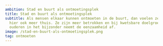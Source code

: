 ```yaml
---
ambition: Stad en buurt als ontmoetingsplek
title: Stad en buurt als ontmoetingsplek
subtitle: Als mensen elkaar kunnen ontmoeten in de buurt, dan voelen ze zich
  hier ook meer thuis. Ze zijn meer betrokken en bij kwetsbare doelgroepen,
  ouderen in het bijzonder neemt de eenzaamheid af.
image: /stad-en-buurt-als-ontmoetingsplek.png
tag: ontmoeten
---
```

